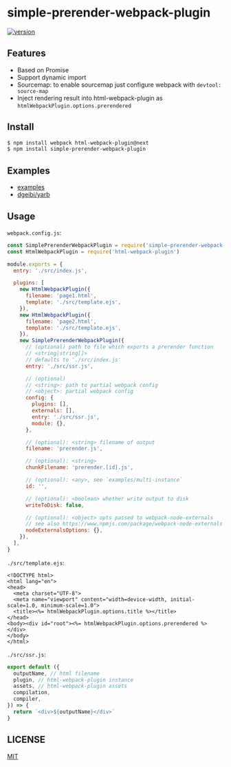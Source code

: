 # simple-prerender-webpack-plugin

[![version][version-badge]][package]

## Features

- Based on Promise
- Support dynamic import
- Sourcemap: to enable sourcemap just configure webpack with `devtool: source-map`
- Inject rendering result into html-webpack-plugin as `htmlWebpackPlugin.options.prerendered`

## Install

```sh
$ npm install webpack html-webpack-plugin@next
$ npm install simple-prerender-webpack-plugin
```

## Examples

- [examples](examples)
- [dgeibi/yarb](https://github.com/dgeibi/yarb)

## Usage

`webpack.config.js`:

```js
const SimplePrerenderWebpackPlugin = require('simple-prerender-webpack-plugin')
const HtmlWebpackPlugin = require('html-webpack-plugin')

module.exports = {
  entry: './src/index.js',

  plugins: [
    new HtmlWebpackPlugin({
      filename: 'page1.html',
      template: './src/template.ejs',
    }),
    new HtmlWebpackPlugin({
      filename: 'page2.html',
      template: './src/template.ejs',
    }),
    new SimplePrerenderWebpackPlugin({
      // (optional) path to file which exports a prerender function
      // <string|string[]>
      // defaults to './src/index.js'
      entry: './src/ssr.js',

      // (optional)
      // <string>: path to partial webpack config
      // <object>: partial webpack config
      config: {
        plugins: [],
        externals: [],
        entry: './src/ssr.js',
        module: {},
      },

      // (optional): <string> filename of output
      filename: 'prerender.js',

      // (optional): <string>
      chunkFilename: 'prerender.[id].js',

      // (optional): <any>, see `examples/multi-instance`
      id: '',

      // (optional): <boolean> whether write output to disk
      writeToDisk: false,

      // (optional): <object> opts passed to webpack-node-externals
      // see also https://www.npmjs.com/package/webpack-node-externals
      nodeExternalsOptions: {},
    }),
  ],
}
```

`./src/template.ejs`:

```ejs
<!DOCTYPE html>
<html lang="en">
<head>
  <meta charset="UTF-8">
  <meta name="viewport" content="width=device-width, initial-scale=1.0, minimum-scale=1.0">
  <title><%= htmlWebpackPlugin.options.title %></title>
</head>
<body><div id="root"><%= htmlWebpackPlugin.options.prerendered %></div>
</body>
</html>
```

`./src/ssr.js`:

```js
export default ({
  outputName, // html filename
  plugin, // html-webpack-plugin instance
  assets, // html-webpack-plugin assets
  compilation,
  compiler,
}) => {
  return `<div>${outputName}</div>`
}
```

## LICENSE

[MIT](LICENSE)

[version-badge]: https://img.shields.io/npm/v/simple-prerender-webpack-plugin.svg
[package]: https://www.npmjs.com/package/simple-prerender-webpack-plugin

